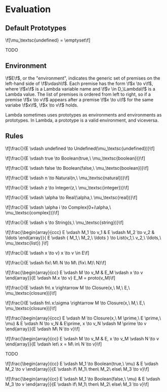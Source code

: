 # Evaluation

## Default Prototypes

\f[\mu_\textsc{undefined} = \emptyset\f]

TODO

## Environment

\f$E\f$, or the "environment", indicates the generic set of premises on the
left-hand side of \f$\vdash\f$. Each premise has the form \f$x \to v\f$, where
\f$x\f$ is a Lambda variable name and \f$v \in D_\Lambda\f$ is a Lambda value.
The list of premises is ordered from left to right, so if a premise
\f$x \to v\f$ appears after a premise \f$x \to u\f$ for the same variabe
\f$x\f$, \f$x \to v\f$ holds.

Lambda sometimes uses prototypes as environments and environments as prototypes.
In Lambda, a prototype is a valid environment, and viceversa.

## Rules

\f[\frac{}{E \vdash undefined \to Undefined(\mu_\textsc{undefined})}\f]

\f[\frac{}{E \vdash true \to Boolean(true,\ \mu_\textsc{boolean})}\f]

\f[\frac{}{E \vdash false \to Boolean(false,\ \mu_\textsc{boolean})}\f]

\f[\frac{}{E \vdash n \to Natural(n,\ \mu_\textsc{natural})}\f]

\f[\frac{}{E \vdash z \to Integer(z,\ \mu_\textsc{integer})}\f]

\f[\frac{}{E \vdash \alpha \to Real(\alpha,\ \mu_\textsc{real})}\f]

\f[\frac{}{E \vdash \alpha i \to Complex(0+i\alpha,\ \mu_\textsc{complex})}\f]

\f[\frac{}{E \vdash s \to String(s,\ \mu_\textsc{string})}\f]

\f[\frac{\begin{array}{ccc}
  E \vdash M_1 \to v_1 &
  E \vdash M_2 \to v_2 &
  \ldots
\end{array}}{
  E \vdash \{ M_1,\ M_2,\ \ldots \} \to List(v_1,\ v_2,\ \ldots,\ \mu_\textsc{list})
}\f]

\f[\frac{}{E \vdash x \to v} x \to v \in E\f]

\f[\frac{}{E \vdash fix\ M\ N \to M\ (fix\ M)\ N}\f]

\f[\frac{\begin{array}{cc}
  E \vdash M \to v_M &
  E_M \vdash x \to v
\end{array}}{E \vdash M.x \to v} E_M = proto(v_M)\f]

\f[\frac{}{E \vdash fn\ x \rightarrow M \to Closure(x,\ M,\ E,\ \mu_\textsc{closure})}\f]

\f[\frac{}{E \vdash fn\ x:\sigma \rightarrow M \to Closure(x,\ M,\ E,\ \mu_\textsc{closure})}\f]

\f[\frac{\begin{array}{ccc}
  E \vdash M \to Closure(x,\ M \prime,\ E \prime,\ \mu) &
  E \vdash N \to v_N &
  E\prime, x \to v_N \vdash M \prime \to v
\end{array}}{E \vdash M\ N \to v}\f]

\f[\frac{\begin{array}{cc}
  E \vdash M \to v_M &
  E, x \to v_M \vdash N \to v
\end{array}}{E \vdash let\ x = M\ in\ N \to v}\f]

TODO

\f[\frac{\begin{array}{cc}
  E \vdash M_1 \to Boolean(true,\ \mu) &
  E \vdash M_2 \to v
\end{array}}{E \vdash if\ M_1\ then\ M_2\ else\ M_3 \to v}\f]

\f[\frac{\begin{array}{cc}
  E \vdash M_1 \to Boolean(false,\ \mu) &
  E \vdash M_3 \to v
\end{array}}{E \vdash if\ M_1\ then\ M_2\ else\ M_3 \to v}\f]
